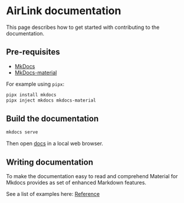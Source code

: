 # AirLink documentation

This page describes how to get started with contributing to the documentation.

## Pre-requisites

- [MkDocs](https://www.mkdocs.org/)
- [MkDocs-material](https://squidfunk.github.io/mkdocs-material/)

For example using `pipx`:

```sh
pipx install mkdocs
pipx inject mkdocs mkdocs-material
```

## Build the documentation

```sh
mkdocs serve
```

Then open [docs](http://127.0.0.1:8000/AirLink-Docs/) in a local web browser.

## Writing documentation

To make the documentation easy to read and comprehend Material for Mkdocs provides as set of enhanced Markdown features.

See a list of examples here: [Reference](https://squidfunk.github.io/mkdocs-material/reference/)
